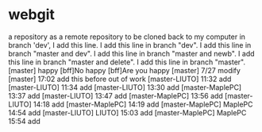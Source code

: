 # webgit
a repository as a remote repository to be cloned back to my computer
in branch 'dev', I add this line.
I add this line in branch "dev".
I add this line in branch "master and dev".
I add this line in branch "master and newb".
I add this line in branch "master and delete".
I add this line in branch "master".
[master] happy
[bff]No happy
[bff]Are you happy
[master] 7/27 modify
[master] 17:02 add this before out of work
[master-LIUTO] 11:32 add
[master-LIUTO] 11:34 add
[master-LIUTO] 13:30 add
[master-MaplePC] 13:37 add
[master-LIUTO] 13:47 add
[master-MaplePC] 13:56 add
[master-LIUTO] 14:18 add
[master-MaplePC] 14:19 add
[master-MaplePC] MaplePC 14:54 add
[master-LIUTO] LIUTO] 15:03 add
[master-MaplePC] MaplePC 15:54 add
